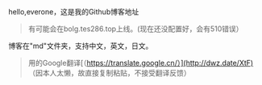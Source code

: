 
hello,everone，这是我的Github博客地址
> 有可能会在bolg.tes286.top上线。(现在还没配置好，会有510错误）

博客在"md"文件夹，支持中文，英文，日文。
>用的Google翻译[（https://translate.google.cn/）](http://dwz.date/XtF)     （因本人太懒，故直接复制粘贴，不接受翻译反馈）

